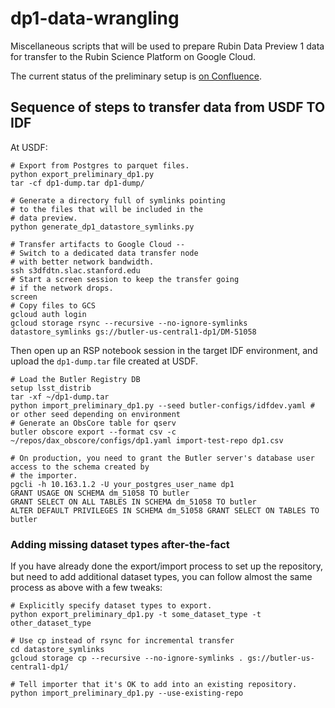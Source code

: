 # dp1-data-wrangling

Miscellaneous scripts that will be used to prepare Rubin Data Preview 1 data
for transfer to the Rubin Science Platform on Google Cloud.

The current status of the preliminary setup is [on
Confluence](https://rubinobs.atlassian.net/wiki/spaces/DM/pages/492142836/Preliminary+DP1+Butler+at+IDF).

## Sequence of steps to transfer data from USDF TO IDF

At USDF:
```
# Export from Postgres to parquet files.
python export_preliminary_dp1.py
tar -cf dp1-dump.tar dp1-dump/

# Generate a directory full of symlinks pointing
# to the files that will be included in the
# data preview.
python generate_dp1_datastore_symlinks.py

# Transfer artifacts to Google Cloud --
# Switch to a dedicated data transfer node
# with better network bandwidth.
ssh s3dfdtn.slac.stanford.edu
# Start a screen session to keep the transfer going
# if the network drops.
screen
# Copy files to GCS
gcloud auth login
gcloud storage rsync --recursive --no-ignore-symlinks datastore_symlinks gs://butler-us-central1-dp1/DM-51058
```

Then open up an RSP notebook session in the target IDF environment, and upload the `dp1-dump.tar` file created at USDF.
```
# Load the Butler Registry DB
setup lsst_distrib
tar -xf ~/dp1-dump.tar
python import_preliminary_dp1.py --seed butler-configs/idfdev.yaml # or other seed depending on environment
# Generate an ObsCore table for qserv
butler obscore export --format csv -c ~/repos/dax_obscore/configs/dp1.yaml import-test-repo dp1.csv

# On production, you need to grant the Butler server's database user access to the schema created by
# the importer.
pgcli -h 10.163.1.2 -U your_postgres_user_name dp1
GRANT USAGE ON SCHEMA dm_51058 TO butler
GRANT SELECT ON ALL TABLES IN SCHEMA dm_51058 TO butler
ALTER DEFAULT PRIVILEGES IN SCHEMA dm_51058 GRANT SELECT ON TABLES TO butler
```

### Adding missing dataset types after-the-fact
If you have already done the export/import process to set up the repository, but need to add
additional dataset types, you can follow almost the same process as above with a few tweaks:

```
# Explicitly specify dataset types to export.
python export_preliminary_dp1.py -t some_dataset_type -t other_dataset_type

# Use cp instead of rsync for incremental transfer
cd datastore_symlinks
gcloud storage cp --recursive --no-ignore-symlinks . gs://butler-us-central1-dp1/

# Tell importer that it's OK to add into an existing repository.
python import_preliminary_dp1.py --use-existing-repo
```